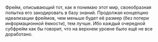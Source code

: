 Фрейм, описывающий тот, как я понимаю этот мир, своеобразная попытка его
закодировать в базу знаний. Продолжая концепцию идеализации фреймов, чем меньше
будет её размер (без потери информационной ёмкости), тем лучше. Ибо каждый
очередной субфрейм как бы говорит, что на верхнем уровне было ещё не все
доработано.

